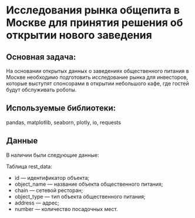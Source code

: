 # Исследования рынка общепита в Москве для принятия решения об открытии нового заведения

## Основная задача: 
На основании открытых данных о заведениях общественного питания в Москве необходимо подготовить исследование рынка для инвесторов, которые выступят спонсорами в открытии небольшого кафе, где гостей будут обслуживать роботы.

## Используемые библиотеки:
pandas, matplotlib, seaborn, plotly, io, requests

## Данные
В наличии были следующие данные:

Таблица rest_data:
- id — идентификатор объекта;
- object_name — название объекта общественного питания;
- chain — сетевой ресторан;
- object_type — тип объекта общественного питания;
- address — адрес;
- number — количество посадочных мест.
